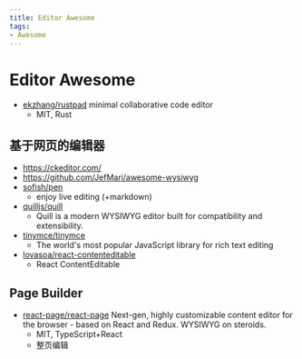 ```yaml
---
title: Editor Awesome
tags:
- Awesome
---
```


# Editor Awesome

- [ekzhang/rustpad](https://github.com/ekzhang/rustpad)
  minimal collaborative code editor
  - MIT, Rust

## 基于网页的编辑器

- https://ckeditor.com/
- https://github.com/JefMari/awesome-wysiwyg
- [sofish/pen](https://github.com/sofish/pen)
  - enjoy live editing (+markdown)
- [quilljs/quill](https://github.com/quilljs/quill)
  - Quill is a modern WYSIWYG editor built for compatibility and extensibility.
- [tinymce/tinymce](https://github.com/tinymce/tinymce)
  - The world's most popular JavaScript library for rich text editing
- [lovasoa/react-contenteditable](https://github.com/lovasoa/react-contenteditable)
  - React ContentEditable

## Page Builder
- [react-page/react-page](https://github.com/react-page/react-page)
  Next-gen, highly customizable content editor for the browser - based on React and Redux. WYSIWYG on steroids.
  - MIT, TypeScript+React
  - 整页编辑
